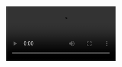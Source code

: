 
<video src="https://github.com/user-attachments/assets/a35549b6-47e0-429d-9db4-43e7c83f0c53" controls></video>
